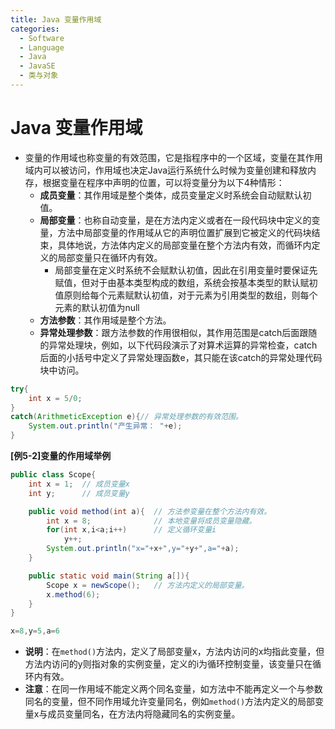 ```yaml
---
title: Java 变量作用域
categories:
  - Software
  - Language
  - Java
  - JavaSE
  - 类与对象
---
```

# Java 变量作用域

- 变量的作用域也称变量的有效范围，它是指程序中的一个区域，变量在其作用域内可以被访问，作用域也决定Java运行系统什么时候为变量创建和释放内存，根据变量在程序中声明的位置，可以将变量分为以下4种情形：
    - **成员变量**：其作用域是整个类体，成员变量定义时系统会自动赋默认初值。
    - **局部变量**：也称自动变量，是在方法内定义或者在一段代码块中定义的变量，方法中局部变量的作用域从它的声明位置扩展到它被定义的代码块结束，具体地说，方法体内定义的局部变量在整个方法内有效，而循环内定义的局部变量只在循环内有效。
        - 局部变量在定义时系统不会赋默认初值，因此在引用变量时要保证先赋值，但对于由基本类型构成的数组，系统会按基本类型的默认赋初值原则给每个元素赋默认初值，对于元素为引用类型的数组，则每个元素的默认初值为null
    - **方法参数**：其作用域是整个方法。
    - **异常处理参数**：跟方法参数的作用很相似，其作用范围是catch后面跟随的异常处理块，例如，以下代码段演示了对算术运算的异常检查，catch后面的小括号中定义了异常处理函数e，其只能在该catch的异常处理代码块中访问。

```java
try{
    int x = 5/0;
}
catch(ArithmeticException e){// 异常处理参数的有效范围。
    System.out.println("产生异常： "+e);
}
```

**[例5-2]变量的作用域举例**

```java
public class Scope{
    int x = 1;	// 成员变量x
    int y;		// 成员变量y

    public void method(int a){	// 方法参变量在整个方法内有效。
        int x = 8;				// 本地变量将成员变量隐藏。
        for(int x,i<a;i++)		// 定义循环变量i
            y++;
        System.out.println("x="+x+",y="+y+",a="+a);
    }

    public static void main(String a[]){
        Scope x = newScope();	// 方法内定义的局部变量。
        x.method(6);
    }
}

x=8,y=5,a=6
```

- **说明**：在`method()`方法内，定义了局部变量x，方法内访问的x均指此变量，但方法内访问的y则指对象的实例变量，定义的i为循环控制变量，该变量只在循环内有效。
- **注意**：在同一作用域不能定义两个同名变量，如方法中不能再定义一个与参数同名的变量，但不同作用域允许变量同名，例如`method()`方法内定义的局部变量x与成员变量同名，在方法内将隐藏同名的实例变量。

